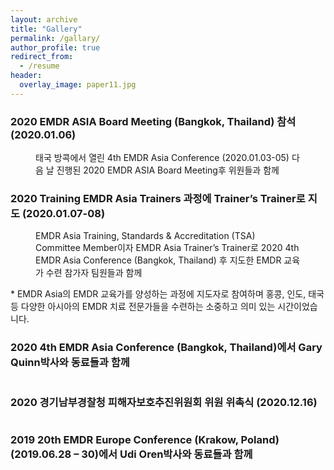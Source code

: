 ```yaml
---
layout: archive
title: "Gallery"
permalink: /gallary/
author_profile: true
redirect_from:
  - /resume
header:
  overlay_image: paper11.jpg
---
```


### 2020 EMDR ASIA Board Meeting (Bangkok, Thailand) 참석 (2020.01.06)
<figure>
<img src="http://alextaehwan.github.io/namhee.github.io/images/20200106.png" alt="">
<figcaption>태국 방콕에서 열린 4th EMDR Asia Conference (2020.01.03-05) 다음 날 진행된 2020 EMDR ASIA Board Meeting후 위원들과 함께</figcaption>
</figure>

### 2020 Training EMDR Asia Trainers 과정에 Trainer’s Trainer로 지도 (2020.01.07-08)
<figure>
<img src="http://alextaehwan.github.io/namhee.github.io/images/20200107.png" alt="">
<figcaption>EMDR Asia Training, Standards & Accreditation (TSA) Committee Member이자 EMDR Asia Trainer’s Trainer로 2020 4th EMDR Asia Conference (Bangkok, Thailand) 후 지도한 EMDR 교육가 수련 참가자 팀원들과 함께 </figcaption>
</figure>
* EMDR Asia의 EMDR 교육가를 양성하는 과정에 지도자로 참여하며 홍콩, 인도, 태국 등 다양한 아시아의 EMDR 치료 전문가들을 수련하는 소중하고 의미 있는 시간이었습니다.

### 2020 4th EMDR Asia Conference (Bangkok, Thailand)에서 Gary Quinn박사와 동료들과 함께
<figure>
<img src="http://alextaehwan.github.io/namhee.github.io/images/202004.png" alt="">
</figure>

### 2020 경기남부경찰청 피해자보호추진위원회 위원 위촉식 (2020.12.16)
<figure>
<img src="http://alextaehwan.github.io/namhee.github.io/images/20201216.png" alt="">
</figure>

### 2019 20th EMDR Europe Conference (Krakow, Poland) (2019.06.28 – 30)에서 Udi Oren박사와 동료들과 함께 
<figure>
<img src="http://alextaehwan.github.io/namhee.github.io/images/20190628.png" alt="">
</figure>
